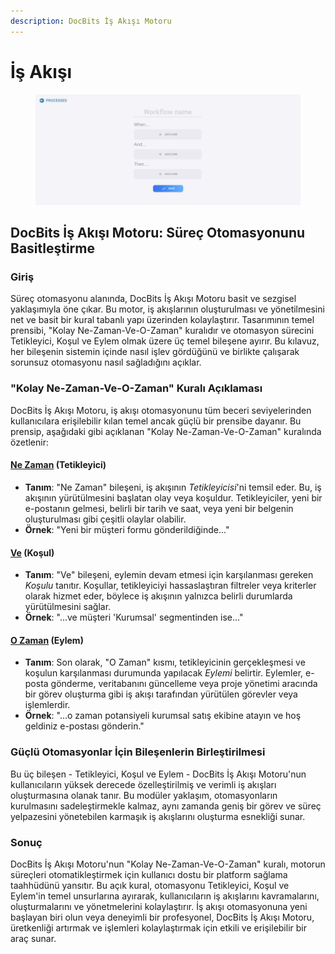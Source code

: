 ```yaml
---
description: DocBits İş Akışı Motoru
---
```


# İş Akışı

<figure><img src="../../.gitbook/assets/Bildschirmfoto 2024-03-12 um 19.42.57.png" alt=""><figcaption></figcaption></figure>

## DocBits İş Akışı Motoru: Süreç Otomasyonunu Basitleştirme

### Giriş

Süreç otomasyonu alanında, DocBits İş Akışı Motoru basit ve sezgisel yaklaşımıyla öne çıkar. Bu motor, iş akışlarının oluşturulması ve yönetilmesini net ve basit bir kural tabanlı yapı üzerinden kolaylaştırır. Tasarımının temel prensibi, "Kolay Ne-Zaman-Ve-O-Zaman" kuralıdır ve otomasyon sürecini Tetikleyici, Koşul ve Eylem olmak üzere üç temel bileşene ayırır. Bu kılavuz, her bileşenin sistemin içinde nasıl işlev gördüğünü ve birlikte çalışarak sorunsuz otomasyonu nasıl sağladığını açıklar.

### "Kolay Ne-Zaman-Ve-O-Zaman" Kuralı Açıklaması

DocBits İş Akışı Motoru, iş akışı otomasyonunu tüm beceri seviyelerinden kullanıcılara erişilebilir kılan temel ancak güçlü bir prensibe dayanır. Bu prensip, aşağıdaki gibi açıklanan "Kolay Ne-Zaman-Ve-O-Zaman" kuralında özetlenir:

#### [Ne Zaman](./#when-trigger) (Tetikleyici)

* **Tanım**: "Ne Zaman" bileşeni, iş akışının _Tetikleyicisi_'ni temsil eder. Bu, iş akışının yürütülmesini başlatan olay veya koşuldur. Tetikleyiciler, yeni bir e-postanın gelmesi, belirli bir tarih ve saat, veya yeni bir belgenin oluşturulması gibi çeşitli olaylar olabilir.
* **Örnek**: "Yeni bir müşteri formu gönderildiğinde..."

#### [Ve](./#and-condition) (Koşul)

* **Tanım**: "Ve" bileşeni, eylemin devam etmesi için karşılanması gereken _Koşulu_ tanıtır. Koşullar, tetikleyiciyi hassaslaştıran filtreler veya kriterler olarak hizmet eder, böylece iş akışının yalnızca belirli durumlarda yürütülmesini sağlar.
* **Örnek**: "...ve müşteri 'Kurumsal' segmentinden ise..."

#### [O Zaman](./#then-action) (Eylem)

* **Tanım**: Son olarak, "O Zaman" kısmı, tetikleyicinin gerçekleşmesi ve koşulun karşılanması durumunda yapılacak _Eylemi_ belirtir. Eylemler, e-posta gönderme, veritabanını güncelleme veya proje yönetimi aracında bir görev oluşturma gibi iş akışı tarafından yürütülen görevler veya işlemlerdir.
* **Örnek**: "...o zaman potansiyeli kurumsal satış ekibine atayın ve hoş geldiniz e-postası gönderin."

### Güçlü Otomasyonlar İçin Bileşenlerin Birleştirilmesi

Bu üç bileşen - Tetikleyici, Koşul ve Eylem - DocBits İş Akışı Motoru'nun kullanıcıların yüksek derecede özelleştirilmiş ve verimli iş akışları oluşturmasına olanak tanır. Bu modüler yaklaşım, otomasyonların kurulmasını sadeleştirmekle kalmaz, aynı zamanda geniş bir görev ve süreç yelpazesini yönetebilen karmaşık iş akışlarını oluşturma esnekliği sunar.

### Sonuç

DocBits İş Akışı Motoru'nun "Kolay Ne-Zaman-Ve-O-Zaman" kuralı, motorun süreçleri otomatikleştirmek için kullanıcı dostu bir platform sağlama taahhüdünü yansıtır. Bu açık kural, otomasyonu Tetikleyici, Koşul ve Eylem'in temel unsurlarına ayırarak, kullanıcıların iş akışlarını kavramalarını, oluşturmalarını ve yönetmelerini kolaylaştırır. İş akışı otomasyonuna yeni başlayan biri olun veya deneyimli bir profesyonel, DocBits İş Akışı Motoru, üretkenliği artırmak ve işlemleri kolaylaştırmak için etkili ve erişilebilir bir araç sunar.
